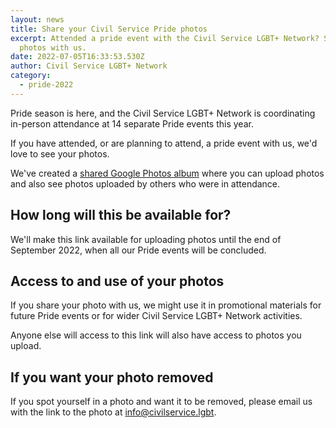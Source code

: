 ```yaml
---
layout: news
title: Share your Civil Service Pride photos
excerpt: Attended a pride event with the Civil Service LGBT+ Network? Share your
  photos with us.
date: 2022-07-05T16:33:53.530Z
author: Civil Service LGBT+ Network
category:
  - pride-2022
---
```

Pride season is here, and the Civil Service LGBT+ Network is coordinating in-person attendance at 14 separate Pride events this year.

If you have attended, or are planning to attend, a pride event with us, we'd love to see your photos.

We've created a [shared Google Photos album](https://photos.app.goo.gl/cMaJ87gZ4MEjhjbP8) where you can upload photos and also see photos uploaded by others who were in attendance.

## How long will this be available for?

We'll make this link available for uploading photos until the end of September 2022, when all our Pride events will be concluded.

## Access to and use of your photos

If you share your photo with us, we might use it in promotional materials for future Pride events or for wider Civil Service LGBT+ Network activities. 

Anyone else will access to this link will also have access to photos you upload. 

## If you want your photo removed

If you spot yourself in a photo and want it to be removed, please email us with the link to the photo at <info@civilservice.lgbt>.
